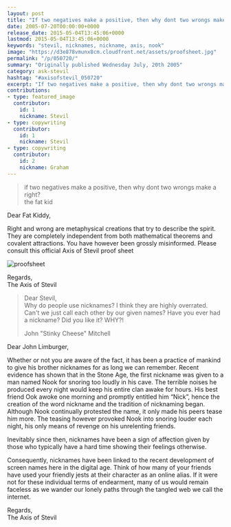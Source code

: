 ```yaml
---
layout: post
title: "If two negatives make a positive, then why dont two wrongs make a right?"
date: 2005-07-20T00:00:00+0000
release_date: 2015-05-04T13:45:06+0000
lastmod: 2015-05-04T13:45:06+0000
keywords: "stevil, nicknames, nickname, axis, nook"
image: "https://d3e878vmunx8cm.cloudfront.net/assets/proofsheet.jpg"
permalink: "/p/050720/"
summary: "Originally published Wednesday July, 20th 2005"
category: ask-stevil
hashtag: "#axisofstevil_050720"
excerpt: "If two negatives make a positive, then why dont two wrongs make a right? and other great questions from Wednesday July, 20th 2005"
contributions:
- type: featured_image
  contributor:
    id: 1
    nickname: Stevil
- type: copywriting
  contributor:
    id: 1
    nickname: Stevil
- type: copywriting
  contributor:
    id: 2
    nickname: Graham
---
```


[p01]: https://d3e878vmunx8cm.cloudfront.net/assets/proofsheet.jpg "proofsheet"> if two negatives make a positive, then why dont two wrongs make a right?  
> the fat kid

Dear Fat Kiddy,

Right and wrong are metaphysical creations that try to describe the spirit. They are completely independent from both mathematical theorems and covalent attractions. You have however been grossly misinformed. Please consult this official Axis of Stevil proof sheet

![proofsheet][p01]

Regards,  
The Axis of Stevil

> Dear Stevil,  
> Why do people use nicknames? I think they are highly overrated. Can\'t we just call each other by our given names? Have you ever had a nickname? Did you like it? WHY?!
> 
> John "Stinky Cheese" Mitchell

Dear John Limburger,

Whether or not you are aware of the fact, it has been a practice of mankind to give his brother nicknames for as long we can remember. Recent evidence has shown that in the Stone Age, the first nickname was given to a man named Nook for snoring too loudly in his cave. The terrible noises he produced every night would keep his entire clan awake for hours. His best friend Ook awoke one morning and promptly entitled him “Nick”, hence the creation of the word nickname and the tradition of nicknaming began. Although Nook continually protested the name, it only made his peers tease him more. The teasing however provoked Nook into snoring louder each night, his only means of revenge on his unrelenting friends.

Inevitably since then, nicknames have been a sign of affection given by those who typically have a hard time showing their feelings otherwise.

Consequently, nicknames have been linked to the recent development of screen names here in the digital age. Think of how many of your friends have used your friendly jests at their character as an online alias. If it were not for these individual terms of endearment, many of us would remain faceless as we wander our lonely paths through the tangled web we call the internet.

Regards,  
The Axis of Stevil
